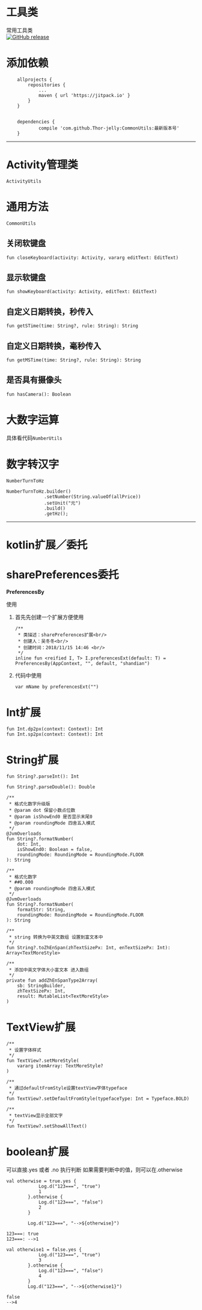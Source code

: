 # 工具类
常用工具类   
[![GitHub release](https://img.shields.io/badge/release-v1.0.5-green.svg)](https://github.com/Thor-jelly/CommontUtils/releases)

# 添加依赖

```
	allprojects {
		repositories {
			...
			maven { url 'https://jitpack.io' }
		}
	}


	dependencies {
	        compile 'com.github.Thor-jelly:CommonUtils:最新版本号'
	}

```

---

# Activity管理类

`ActivityUtils`

# 通用方法
`CommonUtils`

## 关闭软键盘
`fun closeKeyboard(activity: Activity, vararg editText: EditText)`

## 显示软键盘
`fun showKeyboard(activity: Activity, editText: EditText)`

## 自定义日期转换，秒传入
`fun getSTime(time: String?, rule: String): String`

## 自定义日期转换，毫秒传入
`fun getMSTime(time: String?, rule: String): String`

## 是否具有摄像头
`fun hasCamera(): Boolean`

# 大数字运算
具体看代码`NumberUtils`

# 数字转汉字
`NumberTurnToHz`

```
NumberTurnToHz.builder()
              .setNumber(String.valueOf(allPrice))
              .setUnit("元")
              .build()
              .getHz();
```

---

# kotlin扩展／委托

# sharePreferences委托
**PreferencesBy**

使用

1. 首先先创建一个扩展方便使用

    ```
    /**
     * 类描述：sharePreferences扩展<br/>
     * 创建人：吴冬冬<br/>
     * 创建时间：2018/11/15 14:46 <br/>
     */
    inline fun <reified I, T> I.preferencesExt(default: T) = PreferencesBy(AppContext, "", default, "shandian")
    ```
    
2. 代码中使用

    ```
    var mName by preferencesExt("")
    ```

# Int扩展

`fun Int.dp2px(context: Context): Int`  
`fun Int.sp2px(context: Context): Int`

# String扩展

```
fun String?.parseInt(): Int

fun String?.parseDouble(): Double

/**
 * 格式化数字升级版
 * @param dot 保留小数点位数
 * @param isShowEnd0 是否显示末尾0
 * @param roundingMode 四舍五入模式
 */
@JvmOverloads
fun String?.formatNumber(
    dot: Int,
    isShowEnd0: Boolean = false,
    roundingMode: RoundingMode = RoundingMode.FLOOR
): String

/**
 * 格式化数字
 * ##0.000
 * @param roundingMode 四舍五入模式
 */
@JvmOverloads
fun String?.formatNumber(
    formatStr: String,
    roundingMode: RoundingMode = RoundingMode.FLOOR
): String

/**
 * string 转换为中英文数组 设置到富文本中
 */
fun String?.toZhEnSpan(zhTextSizePx: Int, enTextSizePx: Int): Array<TextMoreStyle>

/**
 * 添加中英文字体大小富文本 进入数组
 */
private fun addZhEnSpanType2Array(
    sb: StringBuilder,
    zhTextSizePx: Int,
    result: MutableList<TextMoreStyle>
)
```

# TextView扩展

```
/**
 * 设置字体样式
 */
fun TextView?.setMoreStyle(
    vararg itemArray: TextMoreStyle?
)

/**
 * 通过defaultFromStyle设置textView字体typeface
 */
fun TextView?.setDefaultFromStyle(typefaceType: Int = Typeface.BOLD)

/**
 * textView显示全部文字
 */
fun TextView?.setShowAllText()
```

# boolean扩展

可以直接.yes 或者 .no 执行判断
如果需要判断中的值，则可以在.otherwise

```
val otherwise = true.yes {
            Log.d("123===", "true")
            1
        }.otherwise {
            Log.d("123===", "false")
            2
        }

        Log.d("123===", "-->${otherwise}")

123===: true
123===: -->1

val otherwise1 = false.yes {
            Log.d("123===", "true")
            3
        }.otherwise {
            Log.d("123===", "false")
            4
        }
        Log.d("123===", "-->${otherwise1}")

false
-->4
```